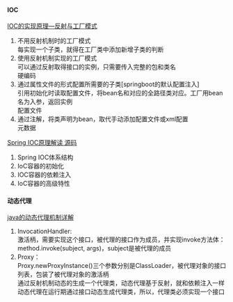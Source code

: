 #### IOC
[IOC的实现原理—反射与工厂模式](https://blog.csdn.net/fuzhongmin05/article/details/61614873)
1. 不用反射机制时的工厂模式<br>每实现一个子类，就得在工厂类中添加新增子类的判断
2. 使用反射机制实现的工厂模式<br>可以通过反射取得接口的实例，只需要传入完整的包和类名<br>硬编码
3. 通过属性文件的形式配置所需要的子类[springboot的默认配置注入]<br>引用初始化时读取配置文件，将bean名和对应的全路径类对应。工厂用bean名为入参，返回实例<br>配置文件
4. 通过注解，将类声明为bean，取代手动添加配置文件或xml配置<br>元数据

[Spring IOC原理解读 源码](https://blog.csdn.net/he90227/article/details/51536348)

1. Spring IOC体系结构<br>
2. IoC容器的初始化<br>
3. IOC容器的依赖注入<br>
4. IoC容器的高级特性<br>

#### 动态代理

[java的动态代理机制详解](https://www.cnblogs.com/xiaoluo501395377/p/3383130.html)

1. InvocationHandler:<br>激活柄，需要实现这个接口，被代理的接口作为成员，并实现invoke方法体：method.invoke(subject, args)，subject是被代理的成员
2. Proxy：<br>Proxy.newProxyInstance()三个参数分别是ClassLoader，被代理对象的接口列表，包装了被代理对象的激活柄<br>通过反射机制动态的生成一个代理类，动态代理基于反射，就和依赖注入一样<br>动态代理在运行期通过接口动态生成代理类，所以，代理类必须实现一个接口